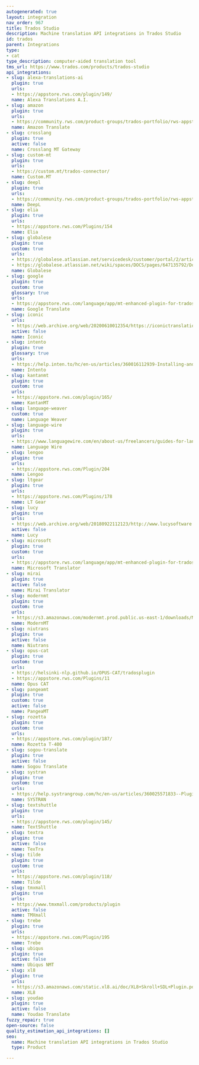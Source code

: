 ```yaml
---
autogenerated: true
layout: integration
nav_order: 967
title: Trados Studio
description: Machine translation API integrations in Trados Studio
id: trados
parent: Integrations
type:
- cat
type_description: computer-aided translation tool
tms_url: https://www.trados.com/products/trados-studio
api_integrations:
- slug: alexa-translations-ai
  plugin: true
  urls:
  - https://appstore.rws.com/plugin/149/
  name: Alexa Translations A.I.
- slug: amazon
  plugin: true
  urls:
  - https://community.rws.com/product-groups/trados-portfolio/rws-appstore/w/wiki/3315/amazon-translate-mt-provider
  name: Amazon Translate
- slug: crosslang
  plugin: true
  active: false
  name: Crosslang MT Gateway
- slug: custom-mt
  plugin: true
  urls:
  - https://custom.mt/trados-connector/
  name: Custom.MT
- slug: deepl
  plugin: true
  urls:
  - https://community.rws.com/product-groups/trados-portfolio/rws-appstore/w/wiki/3266/deepl-translation-provider
  name: DeepL
- slug: elia
  plugin: true
  urls:
  - https://appstore.rws.com/Plugins/154
  name: Elia
- slug: globalese
  plugin: true
  custom: true
  urls:
  - https://globalese.atlassian.net/servicedesk/customer/portal/2/article/2232746052
  - https://globalese.atlassian.net/wiki/spaces/DOCS/pages/647135792/Document+translation+plugin+for+Trados+Studio
  name: Globalese
- slug: google
  plugin: true
  custom: true
  glossary: true
  urls:
  - https://appstore.rws.com/language/app/mt-enhanced-plugin-for-trados-studio/604/
  name: Google Translate
- slug: iconic
  urls:
  - https://web.archive.org/web/20200610012354/https://iconictranslation.com/what-we-do/bespoke-solutions/connectors-plugins/
  active: false
  name: Iconic
- slug: intento
  plugin: true
  glossary: true
  urls:
  - https://help.inten.to/hc/en-us/articles/360016112939-Installing-and-Configuring-Intento-MT-Hub-for-Trados-Studio
  name: Intento
- slug: kantanmt
  plugin: true
  custom: true
  urls:
  - https://appstore.rws.com/plugin/165/
  name: KantanMT
- slug: language-weaver
  custom: true
  name: Language Weaver
- slug: language-wire
  plugin: true
  urls:
  - https://www.languagewire.com/en/about-us/freelancers/guides-for-language-experts/trados-plugin
  name: Language Wire
- slug: lengoo
  plugin: true
  urls:
  - https://appstore.rws.com/Plugin/204
  name: Lengoo
- slug: ltgear
  plugin: true
  urls:
  - https://appstore.rws.com/Plugins/178
  name: LT Gear
- slug: lucy
  plugin: true
  urls:
  - https://web.archive.org/web/20180922112123/http://www.lucysoftware.com/english/machine-translation/integration-capabilities/lucy-lt-integration-capabilities.html
  active: false
  name: Lucy
- slug: microsoft
  plugin: true
  custom: true
  urls:
  - https://appstore.rws.com/language/app/mt-enhanced-plugin-for-trados-studio/604/
  name: Microsoft Translator
- slug: mirai
  plugin: true
  active: false
  name: Mirai Translator
- slug: modernmt
  plugin: true
  custom: true
  urls:
  - https://s3.amazonaws.com/modernmt.prod.public.us-east-1/downloads/ModernMT+Plugin+Guide+for+SDL+Trados+Studio.pdf
  name: ModernMT
- slug: niutrans
  plugin: true
  active: false
  name: Niutrans
- slug: opus-cat
  plugin: true
  custom: true
  urls:
  - https://helsinki-nlp.github.io/OPUS-CAT/tradosplugin
  - https://appstore.rws.com/Plugins/11
  name: Opus CAT
- slug: pangeamt
  plugin: true
  custom: true
  active: false
  name: PangeaMT
- slug: rozetta
  plugin: true
  custom: true
  urls:
  - https://appstore.rws.com/plugin/187/
  name: Rozetta T-400
- slug: sogou-translate
  plugin: true
  active: false
  name: Sogou Translate
- slug: systran
  plugin: true
  custom: true
  urls:
  - https://help.systrangroup.com/hc/en-us/articles/360025571833--Plugins-SDL-Trados-studio-connector-How-to-add-Systran-server-in-SDL-Trados-Studio
  name: SYSTRAN
- slug: textshuttle
  plugin: true
  urls:
  - https://appstore.rws.com/plugin/145/
  name: TextShuttle
- slug: textra
  plugin: true
  active: false
  name: TexTra
- slug: tilde
  plugin: true
  custom: true
  urls:
  - https://appstore.rws.com/plugin/118/
  name: Tilde
- slug: tmxmall
  plugin: true
  urls:
  - https://www.tmxmall.com/products/plugin
  active: false
  name: TMXmall
- slug: trebe
  plugin: true
  urls:
  - https://appstore.rws.com/Plugin/195
  name: Trebe
- slug: ubiqus
  plugin: true
  active: false
  name: Ubiqus NMT
- slug: xl8
  plugin: true
  urls:
  - https://s3.amazonaws.com/static.xl8.ai/doc/XL8+Skroll+SDL+Plugin.pdf
  name: XL8
- slug: youdao
  plugin: true
  active: false
  name: Youdao Translate
fuzzy_repair: true
open-source: false
quality_estimation_api_integrations: []
seo:
  name: Machine translation API integrations in Trados Studio
  type: Product

---
```


